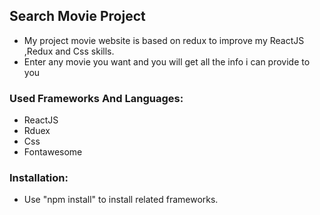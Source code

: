 ## Search Movie Project
- My project movie website is based on redux to improve my ReactJS ,Redux and Css skills.
- Enter any movie you want and you will get all the info i can provide to you 

### Used Frameworks And Languages:
- ReactJS
- Rduex
- Css
- Fontawesome

### Installation:
- Use "npm install" to install related frameworks.

